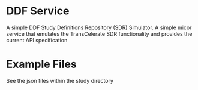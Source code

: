 # DDF Service
A simple DDF Study Definitions Repository (SDR) Simulator. A simple micor service that emulates the TransCelerate SDR functionality and provides the current API specification

# Example Files
See the json files within the study directory

